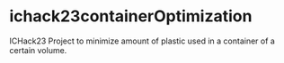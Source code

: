 # ichack23containerOptimization
ICHack23 Project to minimize amount of plastic used in a container of a certain volume.
